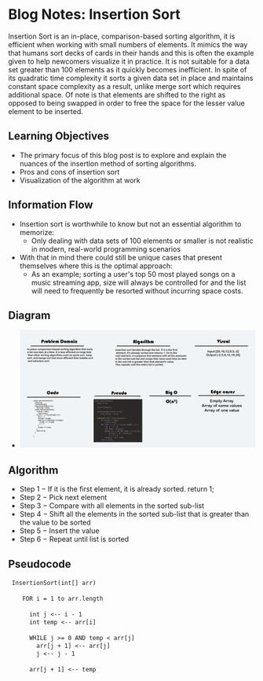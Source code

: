 
# Blog Notes: Insertion Sort
Insertion Sort is an in-place, comparison-based sorting algorithm, it is efficient when working with small numbers of elements.
It mimics the way that humans sort decks of cards in their hands and this is often the example given to help newcomers visualize it in practice.
It is not suitable for a data set greater than 100 elements as it quickly becomes inefficient. 
In spite of its quadratic time complexity it sorts a given data set in place and maintains 
constant space complexity as a result, unlike merge sort which requires additional space.
Of note is that elements are shifted to the right as opposed to being swapped in order to 
free the space for the lesser value element to be inserted.

## Learning Objectives
* The primary focus of this blog post is to explore and explain the nuances of the insertion method of sorting algorithms.
* Pros and cons of insertion sort 
* Visualization of the algorithm at work

## Information Flow
* Insertion sort is worthwhile to know but not an essential algorithm to memorize:
    * Only dealing with data sets of 100 elements or smaller is not realistic in modern, real-world programming scenarios
* With that in mind there could still be unique cases that present themselves where this is the optimal approach:
    * As an example; sorting a user's top 50 most played songs on a music streaming app, 
    size will always be controlled for and the list will need to frequently be resorted without incurring space costs.
## Diagram
* ![images](../../assets/insertion.png)


## Algorithm
* Step 1 − If it is the first element, it is already sorted. return 1;
* Step 2 − Pick next element
* Step 3 − Compare with all elements in the sorted sub-list
* Step 4 − Shift all the elements in the sorted sub-list that is greater than the value to be sorted
* Step 5 − Insert the value
* Step 6 − Repeat until list is sorted

## Pseudocode
```
 InsertionSort(int[] arr)
  
    FOR i = 1 to arr.length
    
      int j <-- i - 1
      int temp <-- arr[i]
      
      WHILE j >= 0 AND temp < arr[j]
        arr[j + 1] <-- arr[j]
        j <-- j - 1
        
      arr[j + 1] <-- temp
```